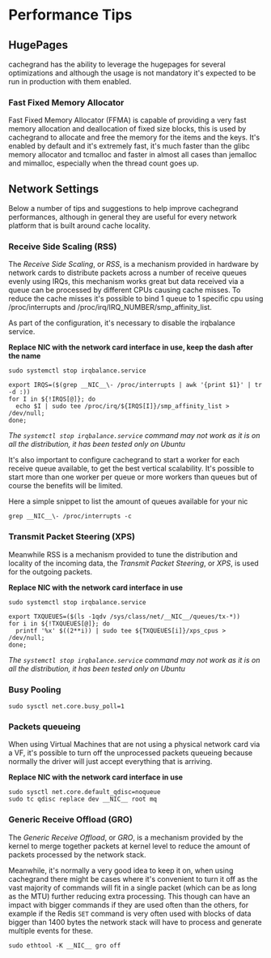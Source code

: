 Performance Tips
================

## HugePages

cachegrand has the ability to leverage the hugepages for several optimizations and although the usage is not mandatory
it's expected to be run in production with them enabled.

### Fast Fixed Memory Allocator

Fast Fixed Memory Allocator (FFMA) is capable of providing a very fast memory allocation and deallocation of fixed size
blocks, this is used by cachegrand to allocate and free the memory for the items and the keys.
It's enabled by default and it's extremely fast, it's much faster than the glibc memory allocator and tcmalloc and
faster in almost all cases than jemalloc and mimalloc, especially when the thread count goes up. 

## Network Settings

Below a number of tips and suggestions to help improve cachegrand performances, although in general they are useful for
every network platform that is built around cache locality.

### Receive Side Scaling (RSS)

The *Receive Side Scaling*, or *RSS*, is a mechanism provided in hardware by network cards to distribute packets across
a number of receive queues evenly using IRQs, this mechanism works great but data received via a queue can be processed
by different CPUs causing cache misses.
To reduce the cache misses it's possible to bind 1 queue to 1 specific cpu using /proc/interrupts and
/proc/irq/IRQ_NUMBER/smp_affinity_list.

As part of the configuration, it's necessary to disable the irqbalance service.

**Replace __NIC__ with the network card interface in use, keep the dash after the name**

```shell
sudo systemctl stop irqbalance.service

export IRQS=($(grep __NIC__\- /proc/interrupts | awk '{print $1}' | tr -d :))
for I in ${!IRQS[@]}; do
  echo $I | sudo tee /proc/irq/${IRQS[I]}/smp_affinity_list > /dev/null;
done;
```

*The `systemctl stop irqbalance.service` command may not work as it is on all the distribution, it has been tested only
on Ubuntu*

It's also important to configure cachegrand to start a worker for each receive queue available, to get the best vertical
scalability. It's possible to start more than one worker per queue or more workers than queues but of course the
benefits will be limited.

Here a simple snippet to list the amount of queues available for your nic
```shell
grep __NIC__\- /proc/interrupts -c
```

### Transmit Packet Steering (XPS)

Meanwhile RSS is a mechanism provided to tune the distribution and locality of the incoming data, the *Transmit Packet
Steering*, or *XPS*, is used for the outgoing packets.

**Replace __NIC__ with the network card interface in use**

```shell
sudo systemctl stop irqbalance.service

export TXQUEUES=($(ls -1qdv /sys/class/net/__NIC__/queues/tx-*))
for i in ${!TXQUEUES[@]}; do
  printf '%x' $((2**i)) | sudo tee ${TXQUEUES[i]}/xps_cpus > /dev/null;
done;
```

*The `systemctl stop irqbalance.service` command may not work as it is on all the distribution, it has been tested only
on Ubuntu*

### Busy Pooling

```shell
sudo sysctl net.core.busy_poll=1
```

### Packets queueing

When using Virtual Machines that are not using a physical network card via a VF, it's possible to turn off the
unprocessed packets queueing because normally the driver will just accept everything that is arriving.

**Replace __NIC__ with the network card interface in use**

```shell
sudo sysctl net.core.default_qdisc=noqueue
sudo tc qdisc replace dev __NIC__ root mq
```

### Generic Receive Offload (GRO)

The *Generic Receive Offload*, or *GRO*, is a mechanism provided by the kernel to merge together packets at kernel level
to reduce the amount of packets processed by the network stack.

Meanwhile, it's normally a very good idea to keep it on, when using cachegrand there might be cases where it's convenient
to turn it off as the vast majority of commands will fit in a single packet (which can be as long as the MTU) further
reducing extra processing.
This though can have an impact with bigger commands if they are used often than the others, for example if the Redis
`SET` command is very often used with blocks of data bigger than 1400 bytes the network stack will have to process and
generate multiple events for these.

```shell
sudo ethtool -K __NIC__ gro off
```